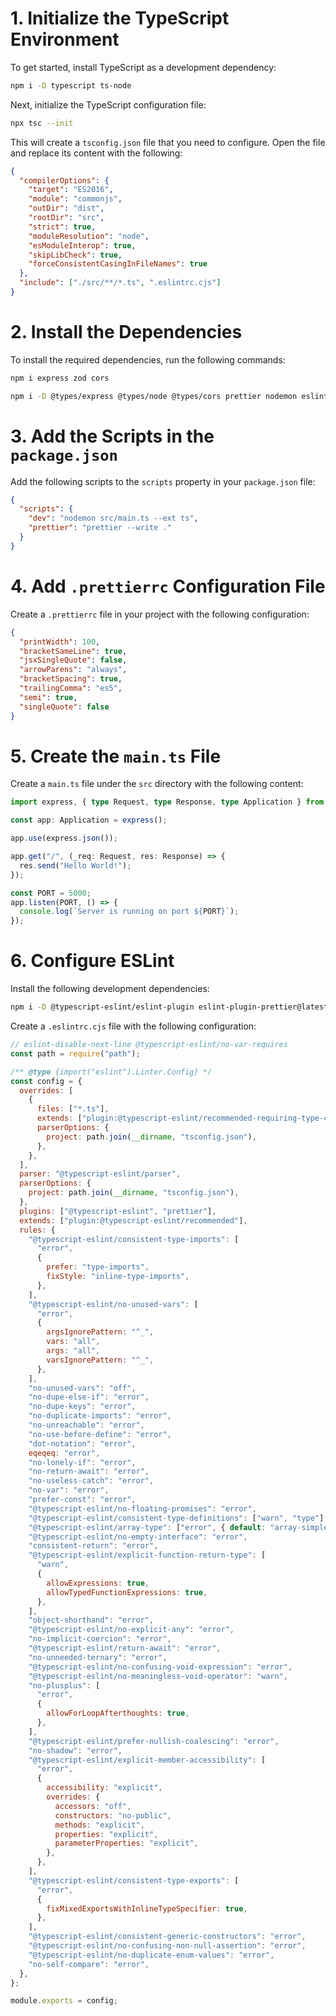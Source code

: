 # 1. Initialize the TypeScript Environment

To get started, install TypeScript as a development dependency:

```sh
npm i -D typescript ts-node
```

Next, initialize the TypeScript configuration file:

```sh
npx tsc --init
```

This will create a `tsconfig.json` file that you need to configure. Open the file and replace its content with the following:

```json
{
  "compilerOptions": {
    "target": "ES2016",
    "module": "commonjs",
    "outDir": "dist",
    "rootDir": "src",
    "strict": true,
    "moduleResolution": "node",
    "esModuleInterop": true,
    "skipLibCheck": true,
    "forceConsistentCasingInFileNames": true
  },
  "include": ["./src/**/*.ts", ".eslintrc.cjs"]
}
```

# 2. Install the Dependencies

To install the required dependencies, run the following commands:

```sh
npm i express zod cors

npm i -D @types/express @types/node @types/cors prettier nodemon eslint
```

# 3. Add the Scripts in the `package.json`

Add the following scripts to the `scripts` property in your `package.json` file:

```json
{
  "scripts": {
    "dev": "nodemon src/main.ts --ext ts",
    "prettier": "prettier --write ."
  }
}
```

# 4. Add `.prettierrc` Configuration File

Create a `.prettierrc` file in your project with the following configuration:

```json
{
  "printWidth": 100,
  "bracketSameLine": true,
  "jsxSingleQuote": false,
  "arrowParens": "always",
  "bracketSpacing": true,
  "trailingComma": "es5",
  "semi": true,
  "singleQuote": false
}
```

# 5. Create the `main.ts` File

Create a `main.ts` file under the `src` directory with the following content:

```ts
import express, { type Request, type Response, type Application } from "express";

const app: Application = express();

app.use(express.json());

app.get("/", (_req: Request, res: Response) => {
  res.send("Hello World!");
});

const PORT = 5000;
app.listen(PORT, () => {
  console.log(`Server is running on port ${PORT}`);
});
```

# 6. Configure ESLint

Install the following development dependencies:

```sh
npm i -D @typescript-eslint/eslint-plugin eslint-plugin-prettier@latest
```

Create a `.eslintrc.cjs` file with the following configuration:

```js
// eslint-disable-next-line @typescript-eslint/no-var-requires
const path = require("path");

/** @type {import("eslint").Linter.Config} */
const config = {
  overrides: [
    {
      files: ["*.ts"],
      extends: ["plugin:@typescript-eslint/recommended-requiring-type-checking"],
      parserOptions: {
        project: path.join(__dirname, "tsconfig.json"),
      },
    },
  ],
  parser: "@typescript-eslint/parser",
  parserOptions: {
    project: path.join(__dirname, "tsconfig.json"),
  },
  plugins: ["@typescript-eslint", "prettier"],
  extends: ["plugin:@typescript-eslint/recommended"],
  rules: {
    "@typescript-eslint/consistent-type-imports": [
      "error",
      {
        prefer: "type-imports",
        fixStyle: "inline-type-imports",
      },
    ],
    "@typescript-eslint/no-unused-vars": [
      "error",
      {
        argsIgnorePattern: "^_",
        vars: "all",
        args: "all",
        varsIgnorePattern: "^_",
      },
    ],
    "no-unused-vars": "off",
    "no-dupe-else-if": "error",
    "no-dupe-keys": "error",
    "no-duplicate-imports": "error",
    "no-unreachable": "error",
    "no-use-before-define": "error",
    "dot-notation": "error",
    eqeqeq: "error",
    "no-lonely-if": "error",
    "no-return-await": "error",
    "no-useless-catch": "error",
    "no-var": "error",
    "prefer-const": "error",
    "@typescript-eslint/no-floating-promises": "error",
    "@typescript-eslint/consistent-type-definitions": ["warn", "type"],
    "@typescript-eslint/array-type": ["error", { default: "array-simple" }],
    "@typescript-eslint/no-empty-interface": "error",
    "consistent-return": "error",
    "@typescript-eslint/explicit-function-return-type": [
      "warn",
      {
        allowExpressions: true,
        allowTypedFunctionExpressions: true,
      },
    ],
    "object-shorthand": "error",
    "@typescript-eslint/no-explicit-any": "error",
    "no-implicit-coercion": "error",
    "@typescript-eslint/return-await": "error",
    "no-unneeded-ternary": "error",
    "@typescript-eslint/no-confusing-void-expression": "error",
    "@typescript-eslint/no-meaningless-void-operator": "warn",
    "no-plusplus": [
      "error",
      {
        allowForLoopAfterthoughts: true,
      },
    ],
    "@typescript-eslint/prefer-nullish-coalescing": "error",
    "no-shadow": "error",
    "@typescript-eslint/explicit-member-accessibility": [
      "error",
      {
        accessibility: "explicit",
        overrides: {
          accessors: "off",
          constructors: "no-public",
          methods: "explicit",
          properties: "explicit",
          parameterProperties: "explicit",
        },
      },
    ],
    "@typescript-eslint/consistent-type-exports": [
      "error",
      {
        fixMixedExportsWithInlineTypeSpecifier: true,
      },
    ],
    "@typescript-eslint/consistent-generic-constructors": "error",
    "@typescript-eslint/no-confusing-non-null-assertion": "error",
    "@typescript-eslint/no-duplicate-enum-values": "error",
    "no-self-compare": "error",
  },
};

module.exports = config;
```
